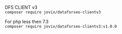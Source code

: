 DFS CLIENT v3
</br>
`composer require jovix/dataforseo-clientv3`

For php less then 7.3 </br>
`composer require jovix/dataforseo-clientv3:v1.0.0`

